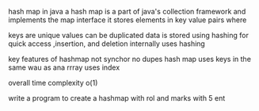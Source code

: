 hash map in java
a hash map is a part of java's collection framework and implements the map interface it stores elements in key value pairs where 

 keys are unique 
 values can be duplicated 
 data is stored using hashing for quick access ,insertion, and deletion internally uses hashing

key features of hashmap
not synchor
no dupes
hash map uses keys in the same wau as ana rrray uses index

overall time complexity o(1)


write a program to create a hashmap with rol and marks with 5 ent